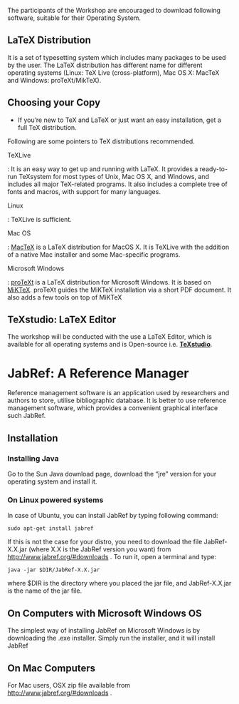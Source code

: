 The participants of the Workshop are encouraged to download following software, suitable for their Operating System.

LaTeX Distribution
------------------

It is a set of  typesetting system which includes many packages to be used by the user. The LaTeX distribution has different name for different operating systems (Linux: TeX Live (cross-platform), Mac OS X: MacTeX and Windows: proTeXt/MikTeX).

Choosing your Copy
------------------

- If you’re new to TeX and LaTeX or just want an easy installation, get a full TeX distribution.

Following are some pointers to TeX distributions recommended.

TeXLive

: It is an easy way to get up and running with LaTeX. It provides a ready-to-run TeXsystem for most types of Unix, Mac OS X, and Windows, and includes all major TeX-related programs. It also includes a complete tree of fonts and macros, with support for many
languages.

Linux

: TeXLive is sufficient.

Mac OS

: [MacTeX](http://www.tug.org/mactex/) is a LaTeX distribution for MacOS X. It is TeXLive with the addition of a native Mac installer and some Mac-specific programs.

Microsoft Windows

: [proTeXt](http://www.tug.org/protext/) is a LaTeX distribution for Microsoft Windows. It is based on [MiKTeX](http://www.miktex.org/). proTeXt guides the MiKTeX installation via a short PDF document. It also adds a few tools on top of MiKTeX

TeXstudio: LaTeX Editor 
-------------------------------

The workshop will be conducted with the use a LaTeX Editor, which is available for all operating systems and is Open-source i.e. [**TeXstudio**](http://www.texstudio.org/).

JabRef: A Reference Manager
==============================

Reference management software is an application used by researchers and
authors to store, utilise bibliographic database. It is better to use reference management software, which provides a convenient graphical interface such JabRef.

Installation
------------

### Installing Java

Go to the Sun Java download page, download the “jre” version for your
operating system and install it.

### On Linux powered systems

In case of Ubuntu, you can install JabRef by typing following command:

    sudo apt-get install jabref 

If this is not the case for your distro,
you need to download the file JabRef-X.X.jar (where X.X is the JabRef
version you want) from http://www.jabref.org/#downloads . To run it, open a terminal and type:

    java -jar $DIR/JabRef-X.X.jar

where $DIR is the directory where you placed the jar file, and
JabRef-X.X.jar is the name of the jar file.

On Computers with Microsoft Windows OS 
-------

The simplest way of installing JabRef on Microsoft Windows is by downloading the
.exe installer. Simply run the installer, and it will install JabRef

On Mac Computers
---

For Mac users, OSX zip file available from http://www.jabref.org/#downloads .